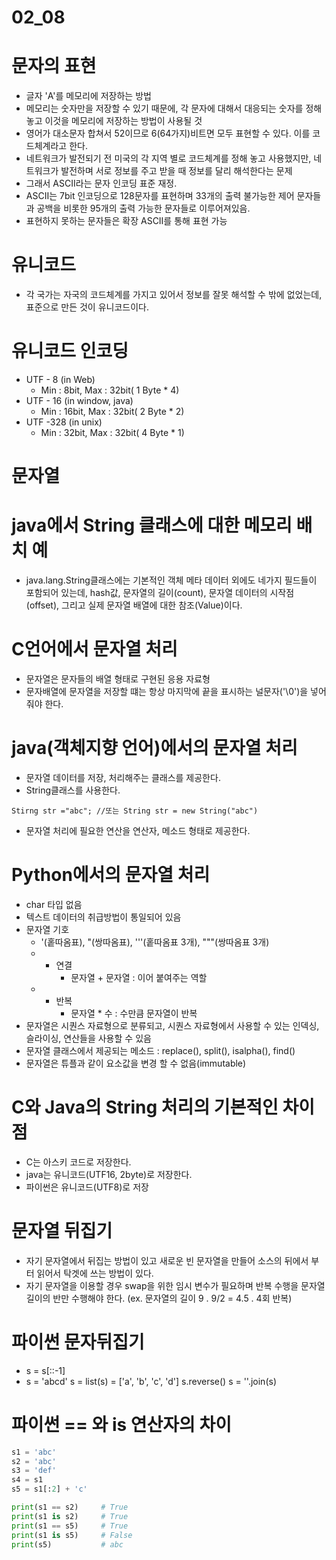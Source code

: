 # 02_08

# 문자의 표현
- 글자 'A'를 메모리에 저장하는 방법
- 메모리는 숫자만을 저장할 수 있기 때문에, 각 문자에 대해서 대응되는 숫자를 정해 놓고 이것을 메모리에 저장하는 방법이 사용될 것
- 영어가 대소문자 합쳐서 52이므로 6(64가지)비트면 모두 표현할 수 있다. 이를 코드체계라고 한다.
- 네트워크가 발전되기 전 미국의 각 지역 별로 코드체계를 정해 놓고 사용했지만, 네트워크가 발전하며 서로 정보를 주고 받을 때 정보를 달리 해석한다는 문제
- 그래서 ASCII라는 문자 인코딩 표준 재정.
- ASCII는 7bit 인코딩으로 128문자를 표현하며 33개의 출력 불가능한 제어 문자들과 공백을 비롯한 95개의 출력 가능한 문자들로 이루어져있음.
- 표현하지 못하는 문자들은 확장 ASCII를 통해 표현 가능

# 유니코드
- 각 국가는 자국의 코드체계를 가지고 있어서 정보를 잘못 해석할 수 밖에 없었는데, 표준으로 만든 것이 유니코드이다.

# 유니코드 인코딩
- UTF - 8 (in Web)
	- Min : 8bit, Max : 32bit( 1 Byte * 4)
- UTF - 16 (in window, java)
	- Min : 16bit, Max : 32bit( 2 Byte * 2)
- UTF -328 (in unix)
	- Min : 32bit, Max : 32bit( 4 Byte * 1)
  
 
# 문자열

# java에서 String 클래스에 대한 메모리 배치 예
- java.lang.String클래스에는 기본적인 객체 메타 데이터 외에도 네가지 필드들이 포함되어 있는데, hash값, 문자열의 길이(count), 문자열 데이터의 시작점(offset), 그리고 실제 문자열 배열에 대한 참조(Value)이다.

# C언어에서 문자열 처리
- 문자열은 문자들의 배열 형태로 구현된 응용 자료형
- 문자배열에 문자열을 저장할 떄는 항상 마지막에 끝을 표시하는 널문자('\0')을 넣어줘야 한다.

# java(객체지향 언어)에서의 문자열 처리
- 문자열 데이터를 저장, 처리해주는 클래스를 제공한다.
- String클래스를 사용한다.
```
Stirng str ="abc"; //또는 String str = new String("abc")
```
- 문자열 처리에 필요한 연산을 연산자, 메소드 형태로 제공한다.

# Python에서의 문자열 처리
- char 타입 없음
- 텍스트 데이터의 취급방법이 통일되어 있음
- 문자열 기호
	- '(홑따옴표), "(쌍따옴표), '''(홑따옴표 3개), """(쌍따옴표 3개)
    - + 연결
    	- 문자열 + 문자열 : 이어 붙여주는 역할
    - * 반복
    	- 문자열 * 수 : 수만큼 문자열이 반복
- 문자열은 시퀀스 자료형으로 분류되고, 시퀀스 자료형에서 사용할 수 있는 인덱싱, 슬라이싱, 연산들을 사용할 수 있음
- 문자열 클래스에서 제공되는 메소드 : replace(), split(), isalpha(), find()
- 문자열은 튜플과 같이 요소값을 변경 할 수 없음(immutable)

# C와 Java의 String 처리의 기본적인 차이점
- C는 아스키 코드로 저장한다.
- java는 유니코드(UTF16, 2byte)로 저장한다.
- 파이썬은 유니코드(UTF8)로 저장

# 문자열 뒤집기
- 자기 문자열에서 뒤집는 방법이 있고 새로운 빈 문자열을 만들어 소스의 뒤에서 부터 읽어서 탁겟에 쓰는 방법이 있다.
- 자기 문자열을 이용할 경우 swap을 위한 임시 변수가 필요하며 반복 수행을 문자열 길이의 반만 수행해야 한다. (ex. 문자열의 길이 9 . 9/2 = 4.5 . 4회 반복)

# 파이썬 문자뒤집기
- s = s[::-1]
- s = 'abcd'
  s = list(s)  = ['a', 'b', 'c', 'd']
  s.reverse()
  s = ''.join(s)

# 파이썬 == 와 is 연산자의 차이
```python
s1 = 'abc'
s2 = 'abc'
s3 = 'def'
s4 = s1
s5 = s1[:2] + 'c'

print(s1 == s2)		# True
print(s1 is s2)		# True
print(s1 == s5)		# True
print(s1 is s5)		# False
print(s5)			# abc
```
